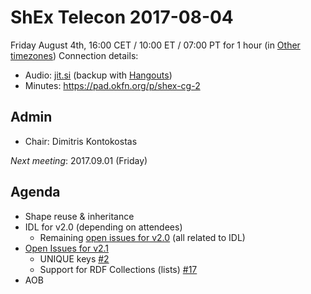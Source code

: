# ShEx Telecon 2017-08-04

Friday August 4th, 16:00 CET / 10:00 ET / 07:00 PT for 1 hour (in [Other timezones](https://www.timeanddate.com/worldclock/fixedtime.html?msg=ShEx+CG&iso=20170804T16&p1=195&ah=1))
Connection details:

* Audio: [jit.si](https://meet.jit.si/ShEx) (backup with [Hangouts](http://tinyurl.com/ShEx-hangouts))
* Minutes: https://pad.okfn.org/p/shex-cg-2

## Admin

 * Chair: Dimitris Kontokostas

*Next meeting*: 2017.09.01 (Friday)

## Agenda
 * Shape reuse & inheritance
 * IDL for v2.0 (depending on attendees)
   * Remaining [open issues for v2.0](https://github.com/shexSpec/shex/issues?q=is%3Aopen+is%3Aissue+milestone%3A2.0) (all related to IDL) 
 * [Open Issues for v2.1](https://github.com/shexSpec/shex/issues?q=is%3Aopen+is%3Aissue+milestone%3A2.1)
   * UNIQUE keys [#2](https://github.com/shexSpec/shex/issues/2)
   * Support for RDF Collections (lists) [#17](https://github.com/shexSpec/shex/issues/17)
 * AOB 
